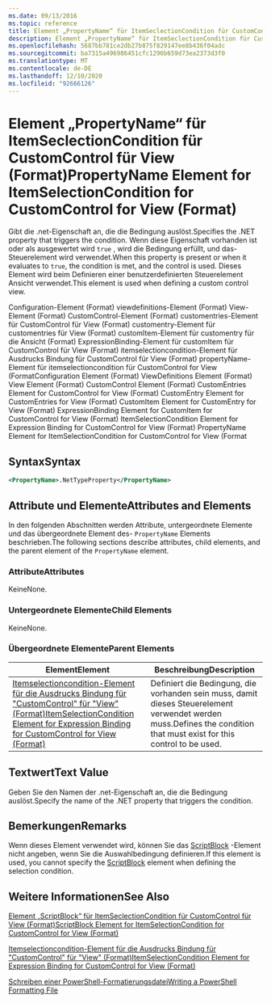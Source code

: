```yaml
---
ms.date: 09/13/2016
ms.topic: reference
title: Element „PropertyName“ für ItemSeclectionCondition für CustomControl für View (Format)
description: Element „PropertyName“ für ItemSeclectionCondition für CustomControl für View (Format)
ms.openlocfilehash: 5687bb781ce2db27b875f829147ee8b436f04adc
ms.sourcegitcommit: ba7315a496986451cfc1296b659d73ea2373d3f0
ms.translationtype: MT
ms.contentlocale: de-DE
ms.lasthandoff: 12/10/2020
ms.locfileid: "92666126"
---
```

# <a name="propertyname-element-for-itemselectioncondition-for-customcontrol-for-view-format"></a><span data-ttu-id="be572-103">Element „PropertyName“ für ItemSeclectionCondition für CustomControl für View (Format)</span><span class="sxs-lookup"><span data-stu-id="be572-103">PropertyName Element for ItemSelectionCondition for CustomControl for View (Format)</span></span>

<span data-ttu-id="be572-104">Gibt die .net-Eigenschaft an, die die Bedingung auslöst.</span><span class="sxs-lookup"><span data-stu-id="be572-104">Specifies the .NET property that triggers the condition.</span></span> <span data-ttu-id="be572-105">Wenn diese Eigenschaft vorhanden ist oder als ausgewertet wird `true` , wird die Bedingung erfüllt, und das-Steuerelement wird verwendet.</span><span class="sxs-lookup"><span data-stu-id="be572-105">When this property is present or when it evaluates to `true`, the condition is met, and the control is used.</span></span> <span data-ttu-id="be572-106">Dieses Element wird beim Definieren einer benutzerdefinierten Steuerelement Ansicht verwendet.</span><span class="sxs-lookup"><span data-stu-id="be572-106">This element is used when defining a custom control view.</span></span>

<span data-ttu-id="be572-107">Configuration-Element (Format) viewdefinitions-Element (Format) View-Element (Format) CustomControl-Element (Format) customentries-Element für CustomControl für View (Format) customentry-Element für customentries für View (Format) customItem-Element für customentry für die Ansicht (Format) ExpressionBinding-Element für customItem für CustomControl für View (Format) itemselectioncondition-Element für Ausdrucks Bindung für CustomControl für View (Format) propertyName-Element für itemselectioncondition für CustomControl for View (Format</span><span class="sxs-lookup"><span data-stu-id="be572-107">Configuration Element (Format) ViewDefinitions Element (Format) View Element (Format) CustomControl Element (Format) CustomEntries Element for CustomControl for View (Format) CustomEntry Element for CustomEntries for View (Format) CustomItem Element for CustomEntry for View (Format) ExpressionBinding Element for CustomItem for CustomControl for View (Format) ItemSelectionCondition Element for Expression Binding for CustomControl for View (Format) PropertyName Element for ItemSelectionCondition for CustomControl for View (Format</span></span>

## <a name="syntax"></a><span data-ttu-id="be572-108">Syntax</span><span class="sxs-lookup"><span data-stu-id="be572-108">Syntax</span></span>

```xml
<PropertyName>.NetTypeProperty</PropertyName>
```

## <a name="attributes-and-elements"></a><span data-ttu-id="be572-109">Attribute und Elemente</span><span class="sxs-lookup"><span data-stu-id="be572-109">Attributes and Elements</span></span>

<span data-ttu-id="be572-110">In den folgenden Abschnitten werden Attribute, untergeordnete Elemente und das übergeordnete Element des- `PropertyName` Elements beschrieben.</span><span class="sxs-lookup"><span data-stu-id="be572-110">The following sections describe attributes, child elements, and the parent element of the `PropertyName` element.</span></span>

### <a name="attributes"></a><span data-ttu-id="be572-111">Attribute</span><span class="sxs-lookup"><span data-stu-id="be572-111">Attributes</span></span>

<span data-ttu-id="be572-112">Keine</span><span class="sxs-lookup"><span data-stu-id="be572-112">None.</span></span>

### <a name="child-elements"></a><span data-ttu-id="be572-113">Untergeordnete Elemente</span><span class="sxs-lookup"><span data-stu-id="be572-113">Child Elements</span></span>

<span data-ttu-id="be572-114">Keine</span><span class="sxs-lookup"><span data-stu-id="be572-114">None.</span></span>

### <a name="parent-elements"></a><span data-ttu-id="be572-115">Übergeordnete Elemente</span><span class="sxs-lookup"><span data-stu-id="be572-115">Parent Elements</span></span>

|<span data-ttu-id="be572-116">Element</span><span class="sxs-lookup"><span data-stu-id="be572-116">Element</span></span>|<span data-ttu-id="be572-117">Beschreibung</span><span class="sxs-lookup"><span data-stu-id="be572-117">Description</span></span>|
|-------------|-----------------|
|[<span data-ttu-id="be572-118">Itemselectioncondition-Element für die Ausdrucks Bindung für "CustomControl" für "View" (Format)</span><span class="sxs-lookup"><span data-stu-id="be572-118">ItemSelectionCondition Element for Expression Binding for CustomControl for View (Format)</span></span>](./itemselectioncondition-element-for-expressionbinding-for-customcontrol-format.md)|<span data-ttu-id="be572-119">Definiert die Bedingung, die vorhanden sein muss, damit dieses Steuerelement verwendet werden muss.</span><span class="sxs-lookup"><span data-stu-id="be572-119">Defines the condition that must exist for this control to be used.</span></span>|

## <a name="text-value"></a><span data-ttu-id="be572-120">Textwert</span><span class="sxs-lookup"><span data-stu-id="be572-120">Text Value</span></span>

<span data-ttu-id="be572-121">Geben Sie den Namen der .net-Eigenschaft an, die die Bedingung auslöst.</span><span class="sxs-lookup"><span data-stu-id="be572-121">Specify the name of the .NET property that triggers the condition.</span></span>

## <a name="remarks"></a><span data-ttu-id="be572-122">Bemerkungen</span><span class="sxs-lookup"><span data-stu-id="be572-122">Remarks</span></span>

<span data-ttu-id="be572-123">Wenn dieses Element verwendet wird, können Sie das [ScriptBlock](./scriptblock-element-for-itemselectioncondition-for-customcontrol-for-view-format.md) -Element nicht angeben, wenn Sie die Auswahlbedingung definieren.</span><span class="sxs-lookup"><span data-stu-id="be572-123">If this element is used, you cannot specify the [ScriptBlock](./scriptblock-element-for-itemselectioncondition-for-customcontrol-for-view-format.md) element when defining the selection condition.</span></span>

## <a name="see-also"></a><span data-ttu-id="be572-124">Weitere Informationen</span><span class="sxs-lookup"><span data-stu-id="be572-124">See Also</span></span>

[<span data-ttu-id="be572-125">Element „ScriptBlock“ für ItemSeclectionCondition für CustomControl für View (Format)</span><span class="sxs-lookup"><span data-stu-id="be572-125">ScriptBlock Element for ItemSelectionCondition for CustomControl for View (Format)</span></span>](./scriptblock-element-for-itemselectioncondition-for-customcontrol-for-view-format.md)

[<span data-ttu-id="be572-126">Itemselectioncondition-Element für die Ausdrucks Bindung für "CustomControl" für "View" (Format)</span><span class="sxs-lookup"><span data-stu-id="be572-126">ItemSelectionCondition Element for Expression Binding for CustomControl for View (Format)</span></span>](./itemselectioncondition-element-for-expressionbinding-for-customcontrol-format.md)

[<span data-ttu-id="be572-127">Schreiben einer PowerShell-Formatierungsdatei</span><span class="sxs-lookup"><span data-stu-id="be572-127">Writing a PowerShell Formatting File</span></span>](./writing-a-powershell-formatting-file.md)
